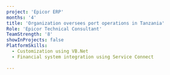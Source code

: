 ```yaml
---
project: 'Epicor ERP'
months: '4'
title: 'Organization oversees port operations in Tanzania'
Role: 'Epicor Technical Consultant'
TeamStrength: '8'
showInProjects: false
PlatformSkills:
  - Customization using VB.Net
  - Financial system integration using Service Connect
  
---
```


